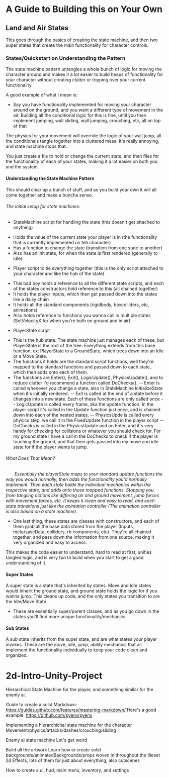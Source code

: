 # A Guide to Building this on Your Own
## Land and Air States
This goes through the basics of creating the state machine, and then two super states that create the main functionality for character controls.

### States/Quickstart on Understanding the Pattern
The state machine pattern untangles a whole bunch of logic for moving the character around and makes it a lot easier to build heaps of functionality for your character without creating clutter or tripping over your current functionality.

A good example of what I mean is:
* Say you have functionality implemented for moving your character around on the ground, and you want a different type of movement in the air. Building all the conditional logic for this is fine, until you then implement jumping, wall sliding, wall jumping, crouching, etc, all on top of that

The physics for your movement will override the logic of your wall jump, all the conditionals tangle together into a cluttered mess. It's really annoying, and state machine stops that.

You just create a file to hold or change the current state, and then files for the functionality of each of your states, making it a lot easier on both you and the system.

#### Understanding the State Machine Pattern
This should clear up a bunch of stuff, and as you build your own it will all come together and make a buncha sense.

###### The initial setup for state machines:
* StateMachine script for handling the state (this doesn't get attached to anything)
- Holds the value of the current state your player is in (the functionality that is currently implemented on teh character)
- Has a function to change the state (transition from one state to another)
- Also has an init state, for when the state is first rendered (generally to idle)

* Player script to tie everything together (this is the only script attached to your character and like the hub of the state)
- This bad boy holds a reference to all the different state scripts, and each of the states constructors hold reference to this (all chained together)
- It holds the player inputs, which then get passed down into the states like a daisy chain
- It holds all the standard components (rigidbody, boxcolliders, etc, animations)
- Also holds reference to functions you wanna call in multiple states (SetVelocityX for when you're both on ground and in air)

* PlayerState script 
- This is the hub state. The state machine just manages each of these, but PlayerState is the root of the tree. Everything extends from this base function, ex: PlayerState to a GroundState, which trees down into an Idle or a Move State. 
- The functions it holds are the standard script functions, well they're mapped to the standard functions and passed down to each state, which then adds onto each of them.
- The functions are Enter(), Exit(), LogicUpdate(), PhysicsUpdate(), and to reduce clutter I'd recommend a function called DoChecks().
-- Enter is called whenever you change a state, also in StateMachine InitializeState when it's initially rendered.
-- Exit is called at the end of a state before it changes into a new state. Each of these functions are only called once
-- LogicUpdate is called every frame, aka the update function. In the player script it's called in the Update function just once, and is chained down into each of the nested states.
-- PhysicsUpde is called every physics step, we call it in the FixedUpdate function in the player script
-- DoChecks is called in the PhysicsUpdate and on Enter, and it's very handy for checking for collisions or whatever you should check for. For my ground state I have a call in the DoChecks to check if the player is touching the ground, and that then gets passed into my move and idle state for if the player wants to jump.

###### What Does That Mean?
&nbsp;&nbsp;&nbsp;&nbsp;&nbsp;&nbsp;  *Essentially the playerState maps to your standard update functions the way you would normally, then adds the functionality you'd normally implement. Then each state holds the individual mechanics within the respective state, and adds onto those mapped functions. Stopping you from tangling actions like differing air and ground movement, jump forces with movement forces, etc. It keeps it clean and easy to read, and each state transitions just like the animation controller (The animation controller is also based on a state machine).*

- One last thing, these states are classes with constructors, and each of them grab all the base data stored from the player (Inputs, meta/saveData, colliders, rb components, etc). They're all chained together, and pass down the information from one source, making it very organized and easy to access.

This makes the code easier to understand, hard to read at first, unifies tangled logic, and is very fun to build when you start to get a good understanding of it.

#### Super States
A super state is a state that's inherited by states. Move and Idle states would Inherit the ground state, and ground state holds the logic for if you wanna jump. This cleans up code, and the only states you transition to are the Idle/Move State.

* These are essentially super/parent classes, and as you go down in the states you'll find more unique functionality/mechanics

#### Sub States
A sub state inherits from the super state, and are what states your player invokes. These are the move, idle, jump, ability mechanics that all implement the functionality individually to keep your code clean and organized.



# 2d-Intro-Unity-Project
Hierarchical State Machine for the player, and something similar for the enemy ai. 

Guide to create a solid Markdown: https://guides.github.com/features/mastering-markdown/
Here's a good example: https://github.com/pyenv/pyenv


Implementing a hierarchichal state machine for the character
Movement/physics/attacks/dashes/crouching/sliding

Enemy ai state machine
Let's get weird

Build all the artwork
Learn how to create solid backgrounds/animatedBackgrounds/props woven in throughout the tileset
2d Effects, lots of them for just about everything, also cutscenes 

How to create a ui, hud, main menu, inventory, and settings

